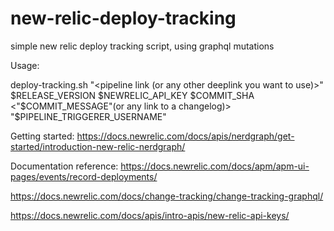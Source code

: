 # new-relic-deploy-tracking
simple new relic deploy tracking script, using graphql mutations

Usage:

deploy-tracking.sh "<pipeline link (or any other deeplink you want to use)>" $RELEASE_VERSION $NEWRELIC_API_KEY $COMMIT_SHA <"$COMMIT_MESSAGE"(or any link to a changelog)> "$PIPELINE_TRIGGERER_USERNAME" 

Getting started:
https://docs.newrelic.com/docs/apis/nerdgraph/get-started/introduction-new-relic-nerdgraph/


Documentation reference:
https://docs.newrelic.com/docs/apm/apm-ui-pages/events/record-deployments/

https://docs.newrelic.com/docs/change-tracking/change-tracking-graphql/

https://docs.newrelic.com/docs/apis/intro-apis/new-relic-api-keys/

